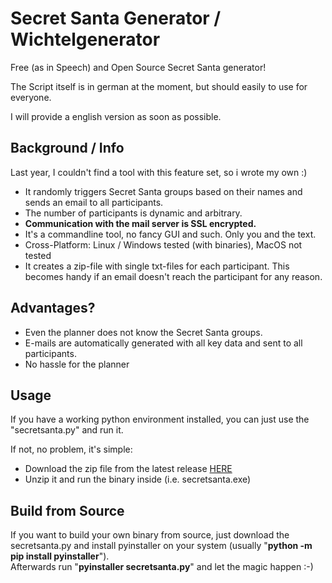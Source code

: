 # Secret Santa Generator / Wichtelgenerator

Free (as in Speech) and Open Source Secret Santa generator!

The Script itself is in german at the moment, but should easily to use for everyone.

I will provide a english version as soon as possible.

## Background / Info

Last year, I couldn't find a tool with this feature set, so i wrote my own :)

- It randomly triggers Secret Santa groups based on their names and sends an email to all participants.
- The number of participants is dynamic and arbitrary.
- **Communication with the mail server is SSL encrypted.**
- It's a commandline tool, no fancy GUI and such. Only you and the text.
- Cross-Platform: Linux / Windows tested (with binaries), MacOS not tested
- It creates a zip-file with single txt-files for each participant. This becomes handy if an email doesn't reach the participant for any reason.

## Advantages?

- Even the planner does not know the Secret Santa groups. 
- E-mails are automatically generated with all key data and sent to all participants.
- No hassle for the planner

## Usage

If you have a working python environment installed, you can just use the "secretsanta.py" and run it.

If not, no problem, it's simple:
- Download the zip file from the latest release [HERE](https://codeberg.org/noxis/secret_santa_generator/releases)
- Unzip it and run the binary inside (i.e. secretsanta.exe)

## Build from Source

If you want to build your own binary from source, just download the secretsanta.py and install pyinstaller on your system (usually "**python -m pip install pyinstaller**").  
Afterwards run "**pyinstaller secretsanta.py**" and let the magic happen :-)